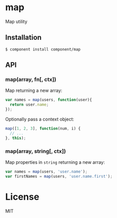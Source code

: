 
# map

  Map utility

## Installation

    $ component install component/map

## API

### map(array, fn[, ctx])

  Map returning a new array:

```js
var names = map(users, function(user){
  return user.name;
});
```

Optionally pass a context object:

```js
map([1, 2, 3], function(num, i) {
  // ...
}, this);
```

### map(array, string[, ctx])

  Map properties in `string` returning a new array:

```js
var names = map(users, 'user.name');
var firstNames = map(users, 'user.name.first');
```

# License

  MIT
